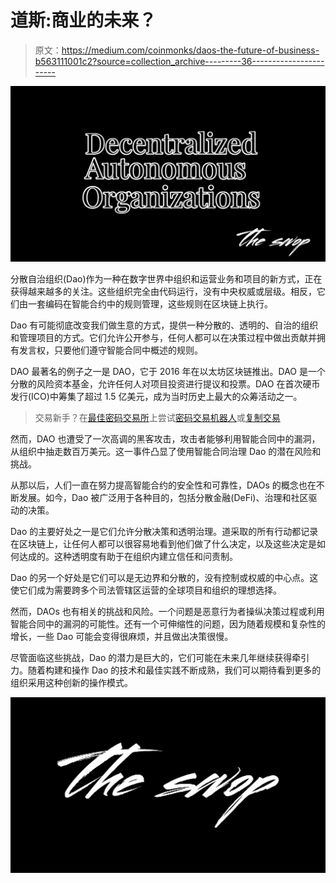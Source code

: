 # 道斯:商业的未来？

> 原文：<https://medium.com/coinmonks/daos-the-future-of-business-b563111001c2?source=collection_archive---------36----------------------->

![](img/1456e89c7629618e3acd47a083d5f38e.png)

分散自治组织(Dao)作为一种在数字世界中组织和运营业务和项目的新方式，正在获得越来越多的关注。这些组织完全由代码运行，没有中央权威或层级。相反，它们由一套编码在智能合约中的规则管理，这些规则在区块链上执行。

Dao 有可能彻底改变我们做生意的方式，提供一种分散的、透明的、自治的组织和管理项目的方式。它们允许公开参与，任何人都可以在决策过程中做出贡献并拥有发言权，只要他们遵守智能合同中概述的规则。

DAO 最著名的例子之一是 DAO，它于 2016 年在以太坊区块链推出。DAO 是一个分散的风险资本基金，允许任何人对项目投资进行提议和投票。DAO 在首次硬币发行(ICO)中筹集了超过 1.5 亿美元，成为当时历史上最大的众筹活动之一。

> 交易新手？在[最佳密码交易所](/coinmonks/crypto-exchange-dd2f9d6f3769)上尝试[密码交易机器人](/coinmonks/crypto-trading-bot-c2ffce8acb2a)或[复制交易](/coinmonks/top-10-crypto-copy-trading-platforms-for-beginners-d0c37c7d698c)

然而，DAO 也遭受了一次高调的黑客攻击，攻击者能够利用智能合同中的漏洞，从组织中抽走数百万美元。这一事件凸显了使用智能合同治理 Dao 的潜在风险和挑战。

从那以后，人们一直在努力提高智能合约的安全性和可靠性，DAOs 的概念也在不断发展。如今，Dao 被广泛用于各种目的，包括分散金融(DeFi)、治理和社区驱动的决策。

Dao 的主要好处之一是它们允许分散决策和透明治理。道采取的所有行动都记录在区块链上，让任何人都可以很容易地看到他们做了什么决定，以及这些决定是如何达成的。这种透明度有助于在组织内建立信任和问责制。

Dao 的另一个好处是它们可以是无边界和分散的，没有控制或权威的中心点。这使它们成为需要跨多个司法管辖区运营的全球项目和组织的理想选择。

然而，DAOs 也有相关的挑战和风险。一个问题是恶意行为者操纵决策过程或利用智能合同中的漏洞的可能性。还有一个可伸缩性的问题，因为随着规模和复杂性的增长，一些 Dao 可能会变得很麻烦，并且做出决策很慢。

尽管面临这些挑战，Dao 的潜力是巨大的，它们可能在未来几年继续获得牵引力。随着构建和操作 Dao 的技术和最佳实践不断成熟，我们可以期待看到更多的组织采用这种创新的操作模式。

![](img/558cfd84a662545c54b725e35b577e5b.png)